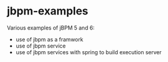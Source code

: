 jbpm-examples
=============

Various examples of jBPM 5 and 6:
- use of jbpm as a framwork
- use of jbpm service
- use of jbpm services with spring to build execution server
